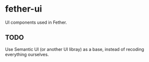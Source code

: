 # fether-ui

UI components used in Fether.

## TODO

Use Semantic UI (or another UI libray) as a base, instead of recoding everything ourselves.
